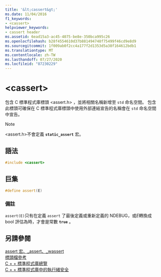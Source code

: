 ```yaml
---
title: '&lt;cassert&gt;'
ms.date: 11/04/2016
f1_keywords:
- <cassert>
helpviewer_keywords:
- cassert header
ms.assetid: 6ead15a3-ac45-4075-be8e-350bca995c26
ms.openlocfilehash: b28f4554610d37b881494748f75499f46cd9e8d9
ms.sourcegitcommit: 1f009ab0f2cc4a177f2d1353d5a38f164612bdb1
ms.translationtype: MT
ms.contentlocale: zh-TW
ms.lasthandoff: 07/27/2020
ms.locfileid: "87230229"
---
```

# <a name="ltcassertgt"></a>&lt;cassert&gt;

包含 C 標準程式庫標頭 \<assert.h> ，並將相關名稱新增至 `std` 命名空間。 包含此標頭可確保在 C 標準程式庫標頭中使用外部連結宣告的名稱會在 `std` 命名空間中宣告。

> [!NOTE]
> \<assert.h>不會定義 **`static_assert`** 宏。

## <a name="syntax"></a>語法

```cpp
#include <cassert>
```

## <a name="macros"></a>巨集

```cpp
#define assert(E)
```

### <a name="remarks"></a>備註

`assert(E)`只有在定義 `assert` 了最後定義或重新定義的 NDEBUG，或*E*轉換成 bool 評估為時，才會是常數 **`true`** 。

## <a name="see-also"></a>另請參閱

[assert 宏、_assert、_wassert](../c-runtime-library/reference/assert-macro-assert-wassert.md)\
[標頭檔參考](../standard-library/cpp-standard-library-header-files.md)\
[C + + 標準程式庫總覽](../standard-library/cpp-standard-library-overview.md)\
[C + + 標準程式庫中的執行緒安全](../standard-library/thread-safety-in-the-cpp-standard-library.md)
